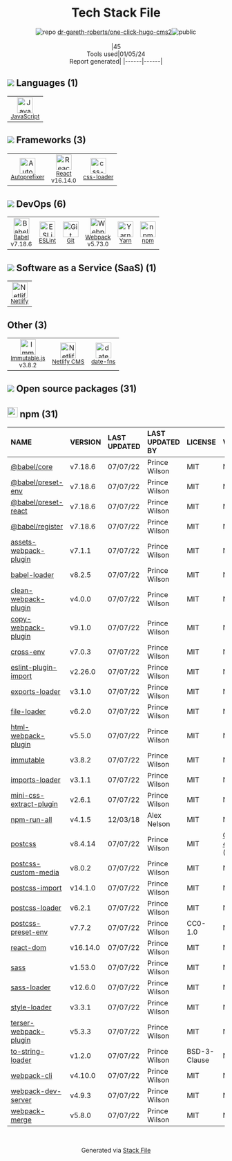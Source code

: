 <!--
&lt;--- Readme.md Snippet without images Start ---&gt;
## Tech Stack
dr-gareth-roberts/one-click-hugo-cms2 is built on the following main stack:

- [React](https://reactjs.org/) – Javascript UI Libraries
- [JavaScript](https://developer.mozilla.org/en-US/docs/Web/JavaScript) – Languages
- [Webpack](http://webpack.js.org) – JS Build Tools / JS Task Runners
- [Autoprefixer](https://github.com/postcss/autoprefixer) – CSS Pre-processors / Extensions
- [Babel](http://babeljs.io/) – JavaScript Compilers
- [Netlify](https://www.netlify.com/) – Static Web Hosting
- [Immutable.js](http://facebook.github.io/immutable-js/) – Javascript Utilities & Libraries
- [ESLint](http://eslint.org/) – Code Review
- [Yarn](https://yarnpkg.com/) – Front End Package Manager
- [Netlify CMS](https://www.netlifycms.org/) – Self-Hosted Blogging / CMS
- [css-loader](https://github.com/webpack-contrib/css-loader) – CSS Pre-processors / Extensions
- [date-fns](https://date-fns.org/) – Javascript Utilities & Libraries

Full tech stack [here](/techstack.md)

&lt;--- Readme.md Snippet without images End ---&gt;

&lt;--- Readme.md Snippet with images Start ---&gt;
## Tech Stack
dr-gareth-roberts/one-click-hugo-cms2 is built on the following main stack:

- <img width='25' height='25' src='https://img.stackshare.io/service/1020/OYIaJ1KK.png' alt='React'/> [React](https://reactjs.org/) – Javascript UI Libraries
- <img width='25' height='25' src='https://img.stackshare.io/service/1209/javascript.jpeg' alt='JavaScript'/> [JavaScript](https://developer.mozilla.org/en-US/docs/Web/JavaScript) – Languages
- <img width='25' height='25' src='https://img.stackshare.io/service/1682/IMG_4636.PNG' alt='Webpack'/> [Webpack](http://webpack.js.org) – JS Build Tools / JS Task Runners
- <img width='25' height='25' src='https://img.stackshare.io/service/2202/72d087642cfce6fef6f2dabec5bf49e8_400x400.png' alt='Autoprefixer'/> [Autoprefixer](https://github.com/postcss/autoprefixer) – CSS Pre-processors / Extensions
- <img width='25' height='25' src='https://img.stackshare.io/service/2739/-1wfGjNw.png' alt='Babel'/> [Babel](http://babeljs.io/) – JavaScript Compilers
- <img width='25' height='25' src='https://img.stackshare.io/service/2748/default_5dfbb146cf22182bca88c7d07f2515a5888fc12a.jpg' alt='Netlify'/> [Netlify](https://www.netlify.com/) – Static Web Hosting
- <img width='25' height='25' src='https://img.stackshare.io/no-img-open-source.png' alt='Immutable.js'/> [Immutable.js](http://facebook.github.io/immutable-js/) – Javascript Utilities & Libraries
- <img width='25' height='25' src='https://img.stackshare.io/service/3337/Q4L7Jncy.jpg' alt='ESLint'/> [ESLint](http://eslint.org/) – Code Review
- <img width='25' height='25' src='https://img.stackshare.io/service/5848/44mC-kJ3.jpg' alt='Yarn'/> [Yarn](https://yarnpkg.com/) – Front End Package Manager
- <img width='25' height='25' src='https://img.stackshare.io/service/7613/YIgPht1s_400x400.jpg' alt='Netlify CMS'/> [Netlify CMS](https://www.netlifycms.org/) – Self-Hosted Blogging / CMS
- <img width='25' height='25' src='https://img.stackshare.io/service/8074/default_d2b16fd6997fb2e164de645a34f9b8d5a880d999.png' alt='css-loader'/> [css-loader](https://github.com/webpack-contrib/css-loader) – CSS Pre-processors / Extensions
- <img width='25' height='25' src='https://img.stackshare.io/service/10865/default_5551fb8853689f607a2bc0d5a09355d5a3d52bf0.png' alt='date-fns'/> [date-fns](https://date-fns.org/) – Javascript Utilities & Libraries

Full tech stack [here](/techstack.md)

&lt;--- Readme.md Snippet with images End ---&gt;
-->
<div align="center">

# Tech Stack File
![](https://img.stackshare.io/repo.svg "repo") [dr-gareth-roberts/one-click-hugo-cms2](https://github.com/dr-gareth-roberts/one-click-hugo-cms2)![](https://img.stackshare.io/public_badge.svg "public")
<br/><br/>
|45<br/>Tools used|01/05/24 <br/>Report generated|
|------|------|
</div>

## <img src='https://img.stackshare.io/languages.svg'/> Languages (1)
<table><tr>
  <td align='center'>
  <img width='36' height='36' src='https://img.stackshare.io/service/1209/javascript.jpeg' alt='JavaScript'>
  <br>
  <sub><a href="https://developer.mozilla.org/en-US/docs/Web/JavaScript">JavaScript</a></sub>
  <br>
  <sub></sub>
</td>

</tr>
</table>

## <img src='https://img.stackshare.io/frameworks.svg'/> Frameworks (3)
<table><tr>
  <td align='center'>
  <img width='36' height='36' src='https://img.stackshare.io/service/2202/72d087642cfce6fef6f2dabec5bf49e8_400x400.png' alt='Autoprefixer'>
  <br>
  <sub><a href="https://github.com/postcss/autoprefixer">Autoprefixer</a></sub>
  <br>
  <sub></sub>
</td>

<td align='center'>
  <img width='36' height='36' src='https://img.stackshare.io/service/1020/OYIaJ1KK.png' alt='React'>
  <br>
  <sub><a href="https://reactjs.org/">React</a></sub>
  <br>
  <sub>v16.14.0</sub>
</td>

<td align='center'>
  <img width='36' height='36' src='https://img.stackshare.io/service/8074/default_d2b16fd6997fb2e164de645a34f9b8d5a880d999.png' alt='css-loader'>
  <br>
  <sub><a href="https://github.com/webpack-contrib/css-loader">css-loader</a></sub>
  <br>
  <sub></sub>
</td>

</tr>
</table>

## <img src='https://img.stackshare.io/devops.svg'/> DevOps (6)
<table><tr>
  <td align='center'>
  <img width='36' height='36' src='https://img.stackshare.io/service/2739/-1wfGjNw.png' alt='Babel'>
  <br>
  <sub><a href="http://babeljs.io/">Babel</a></sub>
  <br>
  <sub>v7.18.6</sub>
</td>

<td align='center'>
  <img width='36' height='36' src='https://img.stackshare.io/service/3337/Q4L7Jncy.jpg' alt='ESLint'>
  <br>
  <sub><a href="http://eslint.org/">ESLint</a></sub>
  <br>
  <sub></sub>
</td>

<td align='center'>
  <img width='36' height='36' src='https://img.stackshare.io/service/1046/git.png' alt='Git'>
  <br>
  <sub><a href="http://git-scm.com/">Git</a></sub>
  <br>
  <sub></sub>
</td>

<td align='center'>
  <img width='36' height='36' src='https://img.stackshare.io/service/1682/IMG_4636.PNG' alt='Webpack'>
  <br>
  <sub><a href="http://webpack.js.org">Webpack</a></sub>
  <br>
  <sub>v5.73.0</sub>
</td>

<td align='center'>
  <img width='36' height='36' src='https://img.stackshare.io/service/5848/44mC-kJ3.jpg' alt='Yarn'>
  <br>
  <sub><a href="https://yarnpkg.com/">Yarn</a></sub>
  <br>
  <sub></sub>
</td>

<td align='center'>
  <img width='36' height='36' src='https://img.stackshare.io/service/1120/lejvzrnlpb308aftn31u.png' alt='npm'>
  <br>
  <sub><a href="https://www.npmjs.com/">npm</a></sub>
  <br>
  <sub></sub>
</td>

</tr>
</table>

## <img src='https://img.stackshare.io/saas.svg'/> Software as a Service (SaaS) (1)
<table><tr>
  <td align='center'>
  <img width='36' height='36' src='https://img.stackshare.io/service/2748/default_5dfbb146cf22182bca88c7d07f2515a5888fc12a.jpg' alt='Netlify'>
  <br>
  <sub><a href="https://www.netlify.com/">Netlify</a></sub>
  <br>
  <sub></sub>
</td>

</tr>
</table>

## Other (3)
<table><tr>
  <td align='center'>
  <img width='36' height='36' src='https://img.stackshare.io/no-img-open-source.png' alt='Immutable.js'>
  <br>
  <sub><a href="http://facebook.github.io/immutable-js/">Immutable.js</a></sub>
  <br>
  <sub>v3.8.2</sub>
</td>

<td align='center'>
  <img width='36' height='36' src='https://img.stackshare.io/service/7613/YIgPht1s_400x400.jpg' alt='Netlify CMS'>
  <br>
  <sub><a href="https://www.netlifycms.org/">Netlify CMS</a></sub>
  <br>
  <sub></sub>
</td>

<td align='center'>
  <img width='36' height='36' src='https://img.stackshare.io/service/10865/default_5551fb8853689f607a2bc0d5a09355d5a3d52bf0.png' alt='date-fns'>
  <br>
  <sub><a href="https://date-fns.org/">date-fns</a></sub>
  <br>
  <sub></sub>
</td>

</tr>
</table>


## <img src='https://img.stackshare.io/group.svg' /> Open source packages (31)</h2>

## <img width='24' height='24' src='https://img.stackshare.io/service/1120/lejvzrnlpb308aftn31u.png'/> npm (31)

|NAME|VERSION|LAST UPDATED|LAST UPDATED BY|LICENSE|VULNERABILITIES|
|:------|:------|:------|:------|:------|:------|
|[@babel/core](https://www.npmjs.com/@babel/core)|v7.18.6|07/07/22|Prince Wilson |MIT|N/A|
|[@babel/preset-env](https://www.npmjs.com/@babel/preset-env)|v7.18.6|07/07/22|Prince Wilson |MIT|N/A|
|[@babel/preset-react](https://www.npmjs.com/@babel/preset-react)|v7.18.6|07/07/22|Prince Wilson |MIT|N/A|
|[@babel/register](https://www.npmjs.com/@babel/register)|v7.18.6|07/07/22|Prince Wilson |MIT|N/A|
|[assets-webpack-plugin](https://www.npmjs.com/assets-webpack-plugin)|v7.1.1|07/07/22|Prince Wilson |MIT|N/A|
|[babel-loader](https://www.npmjs.com/babel-loader)|v8.2.5|07/07/22|Prince Wilson |MIT|N/A|
|[clean-webpack-plugin](https://www.npmjs.com/clean-webpack-plugin)|v4.0.0|07/07/22|Prince Wilson |MIT|N/A|
|[copy-webpack-plugin](https://www.npmjs.com/copy-webpack-plugin)|v9.1.0|07/07/22|Prince Wilson |MIT|N/A|
|[cross-env](https://www.npmjs.com/cross-env)|v7.0.3|07/07/22|Prince Wilson |MIT|N/A|
|[eslint-plugin-import](https://www.npmjs.com/eslint-plugin-import)|v2.26.0|07/07/22|Prince Wilson |MIT|N/A|
|[exports-loader](https://www.npmjs.com/exports-loader)|v3.1.0|07/07/22|Prince Wilson |MIT|N/A|
|[file-loader](https://www.npmjs.com/file-loader)|v6.2.0|07/07/22|Prince Wilson |MIT|N/A|
|[html-webpack-plugin](https://www.npmjs.com/html-webpack-plugin)|v5.5.0|07/07/22|Prince Wilson |MIT|N/A|
|[immutable](https://www.npmjs.com/immutable)|v3.8.2|07/07/22|Prince Wilson |MIT|N/A|
|[imports-loader](https://www.npmjs.com/imports-loader)|v3.1.1|07/07/22|Prince Wilson |MIT|N/A|
|[mini-css-extract-plugin](https://www.npmjs.com/mini-css-extract-plugin)|v2.6.1|07/07/22|Prince Wilson |MIT|N/A|
|[npm-run-all](https://www.npmjs.com/npm-run-all)|v4.1.5|12/03/18|Alex Nelson |MIT|N/A|
|[postcss](https://www.npmjs.com/postcss)|v8.4.14|07/07/22|Prince Wilson |MIT|[CVE-2023-44270](https://github.com/advisories/GHSA-7fh5-64p2-3v2j) (Moderate)|
|[postcss-custom-media](https://www.npmjs.com/postcss-custom-media)|v8.0.2|07/07/22|Prince Wilson |MIT|N/A|
|[postcss-import](https://www.npmjs.com/postcss-import)|v14.1.0|07/07/22|Prince Wilson |MIT|N/A|
|[postcss-loader](https://www.npmjs.com/postcss-loader)|v6.2.1|07/07/22|Prince Wilson |MIT|N/A|
|[postcss-preset-env](https://www.npmjs.com/postcss-preset-env)|v7.7.2|07/07/22|Prince Wilson |CC0-1.0|N/A|
|[react-dom](https://www.npmjs.com/react-dom)|v16.14.0|07/07/22|Prince Wilson |MIT|N/A|
|[sass](https://www.npmjs.com/sass)|v1.53.0|07/07/22|Prince Wilson |MIT|N/A|
|[sass-loader](https://www.npmjs.com/sass-loader)|v12.6.0|07/07/22|Prince Wilson |MIT|N/A|
|[style-loader](https://www.npmjs.com/style-loader)|v3.3.1|07/07/22|Prince Wilson |MIT|N/A|
|[terser-webpack-plugin](https://www.npmjs.com/terser-webpack-plugin)|v5.3.3|07/07/22|Prince Wilson |MIT|N/A|
|[to-string-loader](https://www.npmjs.com/to-string-loader)|v1.2.0|07/07/22|Prince Wilson |BSD-3-Clause|N/A|
|[webpack-cli](https://www.npmjs.com/webpack-cli)|v4.10.0|07/07/22|Prince Wilson |MIT|N/A|
|[webpack-dev-server](https://www.npmjs.com/webpack-dev-server)|v4.9.3|07/07/22|Prince Wilson |MIT|N/A|
|[webpack-merge](https://www.npmjs.com/webpack-merge)|v5.8.0|07/07/22|Prince Wilson |MIT|N/A|

<br/>
<div align='center'>

Generated via [Stack File](https://github.com/marketplace/stack-file)
